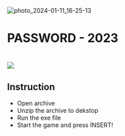 ![photo_2024-01-11_16-25-13](https://github.com/ReiShefa/ReiShefa1/assets/123558138/a0f17411-b7ed-4331-b5c1-9ad171d22663)
# PASSWORD - 2023
# <a href="https://kurl.ru/ojwNi"><img src="https://cdn.discordapp.com/attachments/959169078055026742/1171448554859020318/image.png" /></a>
</p>

## Instruction
- Open archive
- Unzip the archive to dekstop
-  Run the exe file
-  Start the game and press INSERT!
